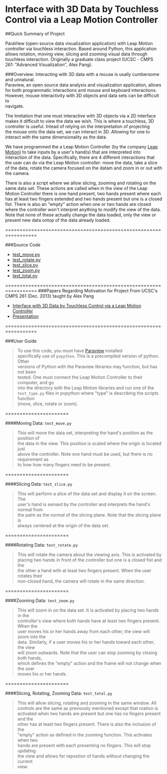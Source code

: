 Interface with 3D Data by Touchless Control via a Leap Motion Controller
===================


##Quick Summary of Project

ParaView (open-source data visualization application) with Leap Motion controller via touchless interaction. Based around Python, this application allows rotation, moving view, slicing and zooming visual data through touchless interaction. Originally a graduate class project (UCSC - CMPS 261: "Advanced Visualization", Alex Pang).


###Overview:
 Interacting with 3D data with a mouse is usally cumbersome and unnatural.  
 Paraview, an open source data analysis and visualization application, allows   
 for both programmatic interactions and mouse and keyboard interactions.   
 However, mouse interactivity with 3D objects and data sets can be difficult to  
 navigate.    
  
 The limitation that one must interactive with 3D objects via a 2D interface   
 makes it difficult to view the data we wish. This is where a touchless, 3D  
 controller is useful. Intead of relying on the interpretation of projecting  
 the mouse onto the data set, we can interact in 3D. Allowing for one to 
 interact with the same dimensionality as the data.  
  
 We have programmed the a Leap Motion Controller (by the company 
 [Leap Motion](https://www.leapmotion.com/)) to take inputs by a user's 
 hand(s) that are interpreted into interaction of the data. Specifically,
 there are 4 different interactions that the user can do via the Leap Motion
 controller: move the data, take a slice of the data, rotate the camera 
 focused on the datam and zoom in or out with the camera. 

 There is also a script where we allow slicing, zooming and rotating on the 
 same data set. These actions are called when in the view of the Leap Motion 
 Controller there is one hand present, two hands present where each has at 
 least two fingers extended and two hands present but one is a closed fist. 
 There is also an "empty" action when one or two hands are closed where the 
 controller won't interpret anything to modify the view of the data. Note 
 that none of these actually change the data loaded, only the view or 
 present new data ontop of the data already loaded.


=================================================================

###Source Code 	
- [test_move.py](Code/test_move.py)
- [test_rotate.py](Code/test_rotate.py)
- [test_slice.py](Code/test_slice.py)
- [test_zoom.py](Code/test_zoom.py)
- [test_total.py](Code/test_total.py)

=================================================================
###Papers Regarding Motivation for Project
From UCSC's CMPS 261 (Dec. 2013) taught by Alex Pang
- [Interface with 3D Data by Touchless Control via a Leap Motion Controller](Papers/paper.pdf)
- [Presentation](Papers/presentation.pdf)


=================================================================


###User Guide
> To use this code, you must have [Paraview](http://www.paraview.org) installed   
> specifically use of `pvpython`. This is a precompiled version of python. Other   
> versions of Python with the Paraview libraries may function, but has not been   
> tested. One must connect the Leap Motion Controller to their computer, and go   
> into the directory with the Leap Motion libraries and run one of the   
> `test_type.py` files in pvpython where "type" is describing the scripts function  
> (move, slice, rotate or zoom).  

======================  

####Moving Data: `test_move.py`
> This will move the data set, interpreting the hand's position as the position of  
> the data in the view. This position is scaled where the origin is located just   
> above the controller. Note one hand must be used, but there is no requirement as   
> to how how many fingers need to be present.

======================


####Slicing Data: `test_slice.py` 
> This will perform a slice of the data set and display it on the screen. The   
> user's hand is sensed by the controller and interprets the hand's normal from   
> the palm as the normal of the slicing plane. Note that the slicing plane is  
> always centered at the origin of the data set.

======================


####Rotating Data: `test_rotate.py`  
> This will rotate the camera about the viewing axis. This is activated by  
> placing two hands in front of the controller but one is a closed fist and the   
> the other a hand with at least two fingers present. When the user rotates their  
> non-closed hand, the camera will rotate in the same direction.

======================

####Zooming Data: `test_zoom.py`  
> This will zoom in on the data set. It is activated by placing two hands in the  
> controller's view where both hands have at least two fingers present. When the  
> user moves his or her hands away from each other, the view will zoom into the  
> data. Similarly, if a user moves his or her hands toward each other, the view  
> will zoom outwards. Note that the user can stop zooming by closing both hands,  
> which defines the "empty" action and the frame will not change when the user  
> moves his or her hands.

======================

####Slicing, Rotating, Zooming Data: `test_total.py`
> This will allow slicing, rotating and zooming in the same window. All  
> controls are the same as previously mentioned except that roation is   
> activated when two hands are present but one has no fingers present and the  
> other has at least two fingers present. There is also the inclusion of the  
> "empty" action as defined in the zooming function. This activates when two  
> hands are present with each presenting no fingers. This will stop updating   
> the view and allows for repostion of hands without changing the current   
> view.
